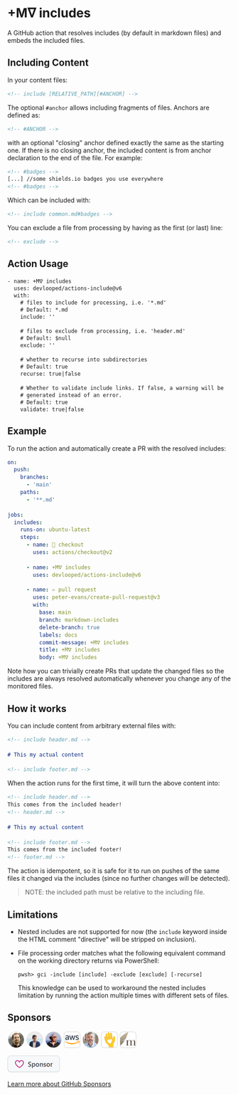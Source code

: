 # +Mᐁ includes

A GitHub action that resolves includes (by default in markdown files) and 
embeds the included files.

## Including Content

In your content files:

```html
<!-- include [RELATIVE_PATH][#ANCHOR] -->
```

The optional `#anchor` allows including fragments of files. Anchors are 
defined as:

```html
<!-- #ANCHOR -->
```

with an optional "closing" anchor defined exactly the same as the starting one.
If there is no closing anchor, the included content is from anchor declaration
to the end of the file. For example:

```html
<!-- #badges -->
[...] //some shields.io badges you use everywhere
<!-- #badges -->
```

Which can be included with:

```html
<!-- include common.md#badges -->
```

You can exclude a file from processing by having as the first (or last) line:

```html
<!-- exclude -->
```

## Action Usage

```
- name: +Mᐁ includes
  uses: devlooped/actions-include@v6
  with:
    # files to include for processing, i.e. '*.md'
    # Default: *.md
    include: ''

    # files to exclude from processing, i.e. 'header.md'
    # Default: $null
    exclude: ''

    # whether to recurse into subdirectories
    # Default: true
    recurse: true|false

    # Whether to validate include links. If false, a warning will be 
    # generated instead of an error.
    # Default: true
    validate: true|false
```

## Example

To run the action and automatically create a PR with the resolved includes:

```yml
on: 
  push:
    branches:
      - 'main'
    paths:
      - '**.md'    

jobs:
  includes:
    runs-on: ubuntu-latest
    steps:
      - name: 🤘 checkout
        uses: actions/checkout@v2

      - name: +Mᐁ includes
        uses: devlooped/actions-include@v6

      - name: ✍ pull request
        uses: peter-evans/create-pull-request@v3
        with:
          base: main
          branch: markdown-includes
          delete-branch: true
          labels: docs
          commit-message: +Mᐁ includes
          title: +Mᐁ includes
          body: +Mᐁ includes
```

Note how you can trivially create PRs that update the changed 
files so the includes are always resolved automatically whenever 
you change any of the monitored files. 

## How it works

You can include content from arbitrary external files with:

```Markdown
<!-- include header.md -->

# This my actual content

<!-- include footer.md -->
```

When the action runs for the first time, it will turn the 
above content into:

```Markdown
<!-- include header.md -->
This comes from the included header!
<!-- header.md -->

# This my actual content

<!-- include footer.md -->
This comes from the included footer!
<!-- footer.md -->
```

The action is idempotent, so it is safe for it to run on pushes of the 
same files it changed via the includes (since no further changes will 
be detected).

> NOTE: the included path must be relative to the including file. 

## Limitations

* Nested includes are not supported for now (the `include` keyword inside the HTML 
  comment "directive" will be stripped on inclusion).
* File processing order matches what the following equivalent command on the 
  working directory returns via PowerShell:
  
  ```
  pwsh> gci -include [include] -exclude [exclude] [-recurse]
  ```

  This knowledge can be used to workaround the nested includes limitation by 
  running the action multiple times with different sets of files.


<!-- include docs/footer.md -->
## Sponsors 

<!-- sponsors.md -->
[![Kirill Osenkov](https://raw.githubusercontent.com/devlooped/sponsors/main/.github/avatars/KirillOsenkov.png "Kirill Osenkov")](https://github.com/KirillOsenkov)
[![C. Augusto Proiete](https://raw.githubusercontent.com/devlooped/sponsors/main/.github/avatars/augustoproiete.png "C. Augusto Proiete")](https://github.com/augustoproiete)
[![SandRock](https://raw.githubusercontent.com/devlooped/sponsors/main/.github/avatars/sandrock.png "SandRock")](https://github.com/sandrock)
[![Amazon Web Services](https://raw.githubusercontent.com/devlooped/sponsors/main/.github/avatars/aws.png "Amazon Web Services")](https://github.com/aws)
[![Christian Findlay](https://raw.githubusercontent.com/devlooped/sponsors/main/.github/avatars/MelbourneDeveloper.png "Christian Findlay")](https://github.com/MelbourneDeveloper)
[![Clarius Org](https://raw.githubusercontent.com/devlooped/sponsors/main/.github/avatars/clarius.png "Clarius Org")](https://github.com/clarius)
[![MFB Technologies, Inc.](https://raw.githubusercontent.com/devlooped/sponsors/main/.github/avatars/MFB-Technologies-Inc.png "MFB Technologies, Inc.")](https://github.com/MFB-Technologies-Inc)


<!-- sponsors.md -->

[![Sponsor this project](https://raw.githubusercontent.com/devlooped/sponsors/main/sponsor.png "Sponsor this project")](https://github.com/sponsors/devlooped)
&nbsp;

[Learn more about GitHub Sponsors](https://github.com/sponsors)

<!-- docs/footer.md -->
